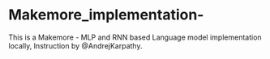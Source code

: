 # Makemore_implementation-
This is a Makemore - MLP and RNN based Language model implementation locally, Instruction by @AndrejKarpathy. 
